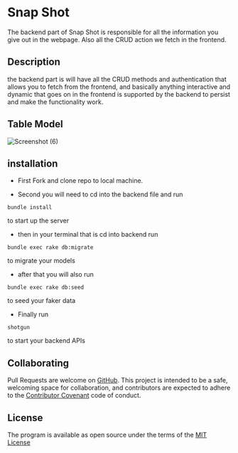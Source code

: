 # Snap Shot
The backend part of Snap Shot is responsible for all the information you give out in the webpage. Also all the CRUD action we fetch in the frontend.

## Description
the backend part is will have all the CRUD methods and authentication that allows you to fetch from the frontend, and basically anything interactive and dynamic that goes on in the frontend is supported by the backend to persist and make the functionality work.

## Table Model
![Screenshot (6)](https://user-images.githubusercontent.com/113069529/215564615-e68361c9-7d66-4583-a3bd-a2ae5be11267.png)

## installation
* First Fork and clone repo to local machine.

* Second you will need to cd into the backend file and run 
```
bundle install 
```
to start up the server

* then in your terminal that is cd into backend run
```
bundle exec rake db:migrate
```
to migrate your models 
* after that you will also run
```
bundle exec rake db:seed
```
to seed your faker data 

* Finally run 
```
shotgun
```
to start your backend APIs

## Collaborating

Pull Requests are welcome on [GitHub](https://github.com/uyggnues/phase-3-project). This project is intended to be a safe, welcoming space for collaboration, and contributors are expected to adhere to the [Contributor Covenant](https://www.contributor-covenant.org/version/1/4/code-of-conduct/) code of conduct.

## License 
The program is available as open source under the terms of the [MIT License](https://opensource.org/licenses/MIT)
